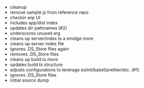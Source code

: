 - cleanup
- remove sample js from reference repo
- checkin wip UI
- includes app/dist index
- updates dir pathnames (#2)
- underscores unused arg
- cleans up server/index.ts a smidge more
- cleans up server index file
- ignores .DS_Store files again
- removes .DS_Store files
- cleans up build.ts more
- updates build.ts structure
- adjusts configurations to leverage eslint/babel/prettier/etc. (#1)
- ignores .DS_Store files
- initial source dump
